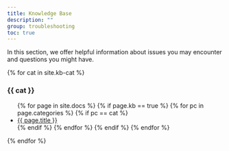 ```yaml
---
title: Knowledge Base
description: ""
group: troubleshooting
toc: true
---
```

In this section, we offer helpful information about issues you may encounter and questions you might have.

{% for cat in site.kb-cat %}
### {{ cat }}
<ul>
  {% for page in site.docs %}
    {% if page.kb == true %}
      {% for pc in page.categories %}
        {% if pc == cat %}
          <li><a href="{{ page.url }}">{{ page.title }}</a></li>
        {% endif %}   <!-- cat-match-p -->
      {% endfor %}  <!-- page-category -->
    {% endif %}   <!-- resource-p -->
  {% endfor %}  <!-- page -->
</ul>
{% endfor %}  <!-- cat -->

